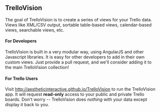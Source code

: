 ## TrelloVision

The goal of TrelloVision is to create a series of views for your Trello data. Views like XML/CSV output, sortable table-based views, calendar-based views, searchable views, etc.

#### For Developers

TrelloVision is built in a very modular way, using AngularJS and other Javascript libraries. It is easy for other developers to add in their own custom views. Just provide a pull request, and we'll consider adding it to the main TrelloVision collection!

#### For Trello Users

Visit http://aestheticinteractive.github.io/TrelloVision to run the TrelloVision app. It will request **read-only** access to your public and private Trello boards. Don't worry -- TrelloVision does *nothing* with your data except display it back to you.
